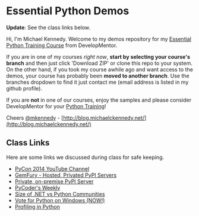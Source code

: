 Essential Python Demos
===========

**Update**: See the class links below.

Hi, I'm Michael Kennedy. Welcome to my demos repository for my 
[Essential Python Training Course](http://www.develop.com/training-course/essential-python-with-pyramid-sqlalchemy-nosql-and-core-language-features) 
from DevelopMentor. 

If you are in one of my courses *right now*, **start by selecting your course's branch** and then just click 'Download ZIP' or clone this repo to your system. On the other hand, if you took my course awhile ago and want access to the demos, your course has probably been **moved to another branch**. Use the branches dropdown to find it just contact me (email address is listed in my github profile).

If you are **not** in one of our courses, enjoy the samples and please consider DevelopMentor for your [Python Training](http://www.develop.com/training-courses/python)!

Cheers
[@mkennedy](https://twitter.com/mkennedy) - 
[http://blog.michaelckennedy.net/](http://blog.michaelckennedy.net/)


Class Links
-------------------------

Here are some links we discussed during class for safe keeping.

* [PyCon 2014 YouTube Channel](https://www.youtube.com/user/PyCon2014)
* [GemFury - Hosted, Privated PyPI Servers](https://gemfury.com/l/pypi-server)
* [Private, on-premise PyPI Server](https://github.com/pypiserver/pypiserver)
* [PyCoder's Weekly](http://us4.campaign-archive2.com/?u=9735795484d2e4c204da82a29&id=a089b06ae4)
* [Size of .NET vs Python Communities](http://blog.michaelckennedy.net/2014/02/21/ever-wonder-how-big-the-net-and-python-communities-are/)
* [Vote for Python on Windows (NOW!)](https://windows.uservoice.com/forums/265757-windows-feature-suggestions/suggestions/6693586-ship-python-3-and-python-2-with-windows-10)
* [Profiling in Python](https://stackoverflow.com/questions/110259/which-python-memory-profiler-is-recommended)